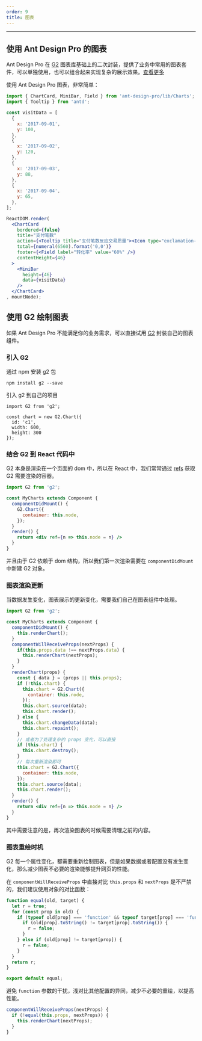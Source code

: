 ```yaml
---
order: 9
title: 图表
---
```


---

## 使用 Ant Design Pro 的图表

Ant Design Pro 在 [G2](https://antv.alipay.com/g2/doc/index.html) 图表库基础上的二次封装，提供了业务中常用的图表套件，可以单独使用，也可以组合起来实现复杂的展示效果。[查看更多](https://github.com/ant-design/test2/tree/master/src/components/Charts)

使用 Ant Design Pro 图表，非常简单：

```jsx
import { ChartCard, MiniBar, Field } from 'ant-design-pro/lib/Charts';
import { Tooltip } from 'antd';

const visitData = [
  {
    x: '2017-09-01',
    y: 100,
  },
  {
    x: '2017-09-02',
    y: 120,
  },
  {
    x: '2017-09-03',
    y: 88,
  },
  {
    x: '2017-09-04',
    y: 65,
  },
];

ReactDOM.render(
  <ChartCard
    bordered={false}
    title="支付笔数"
    action={<Tooltip title="支付笔数反应交易质量"><Icon type="exclamation-circle-o" /></Tooltip>}
    total={numeral(6560).format('0,0')}
    footer={<Field label="转化率" value="60%" />}
    contentHeight={46}
  >
    <MiniBar
      height={46}
      data={visitData}
    />
  </ChartCard>
, mountNode);
```

## 使用 G2 绘制图表 

如果 Ant Design Pro 不能满足你的业务需求，可以直接试用 [G2](https://antv.alipay.com/g2/doc/index.html) 封装自己的图表组件。

### 引入 G2

通过 npm 安装 g2 包
```
npm install g2 --save
```

引入 g2 到自己的项目
```
import G2 from 'g2';

const chart = new G2.Chart({
  id: 'c1',
  width: 600,
  height: 300
});
```

### 结合 G2 到 React 代码中

G2 本身是渲染在一个页面的 dom 中，所以在 React 中，我们常常通过 [refs](https://facebook.github.io/react/docs/refs-and-the-dom.html) 获取 G2 需要渲染的容器。

```jsx
import G2 from 'g2';

const MyCharts extends Component {
  componentDidMount() {
    G2.Chart({
      container: this.node, 
    });
  }
  render() {
    return <div ref={n => this.node = n} />
  }
}
```

并且由于 G2 依赖于 dom 结构，所以我们第一次渲染需要在 `componentDidMount` 中新建 G2 对象。

### 图表渲染更新

当数据发生变化，图表展示的更新变化，需要我们自己在图表组件中处理。

```jsx
import G2 from 'g2';

const MyCharts extends Component {
  componentDidMount() {
    this.renderChart(); 
  }
  componentWillReceiveProps(nextProps) {
    if(this.props.data !== nextProps.data) {
      this.renderChart(nextProps); 
    } 
  }
  renderChart(props) {
    const { data } = (props || this.props);
    if (!this.chart) {
      this.chart = G2.Chart({
        container: this.node, 
      });
      this.chart.source(data);
      this.chart.render();
    } else {
      this.chart.changeData(data);
      this.chart.repaint();
    }
    // 或者为了处理复杂的 props 变化，可以直接
    if (this.chart) {
      this.chart.destroy(); 
    }
    // 每次重新渲染即可 
    this.chart = G2.Chart({
      container: this.node, 
    });
    this.chart.source(data);
    this.chart.render();
  }
  render() {
    return <div ref={n => this.node = n} />
  }
}
```

其中需要注意的是，再次渲染图表的时候需要清理之前的内容。

### 图表重绘时机

G2 每一个属性变化，都需要重新绘制图表，但是如果数据或者配置没有发生变化，那么减少图表不必要的渲染能够提升网页的性能。

在 `componentWillReceiveProps` 中直接对比 `this.props` 和 `nextProps` 是不严禁的，我们建议使用对象的对比函数：

```js
function equal(old, target) {
  let r = true;
  for (const prop in old) {
    if (typeof old[prop] === 'function' && typeof target[prop] === 'function') {
      if (old[prop].toString() != target[prop].toString()) {
        r = false;
      }
    } else if (old[prop] != target[prop]) {
      r = false;
    }
  }
  return r;
}

export default equal;
```

避免 `function` 参数的干扰，浅对比其他配置的异同，减少不必要的重绘，以提高性能。

```jsx
componentWillReceiveProps(nextProps) {
  if (!equal(this.props, nextProps)) {
    this.renderChart(nextProps);
  }
}
```
